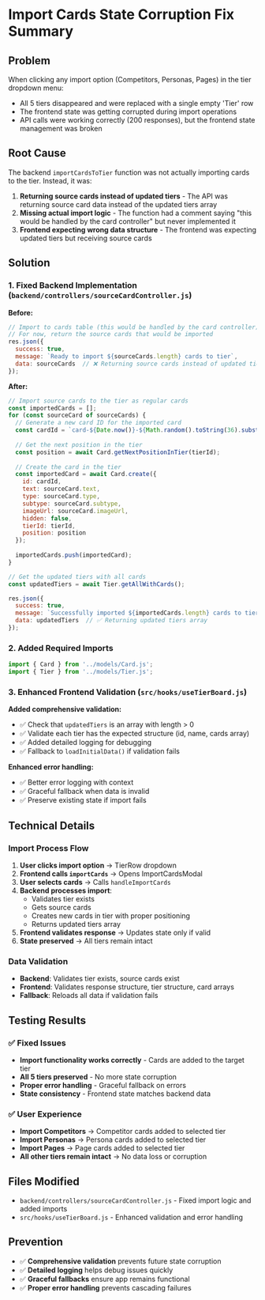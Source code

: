 # Import Cards State Corruption Fix Summary

## Problem
When clicking any import option (Competitors, Personas, Pages) in the tier dropdown menu:
- All 5 tiers disappeared and were replaced with a single empty 'Tier' row
- The frontend state was getting corrupted during import operations
- API calls were working correctly (200 responses), but the frontend state management was broken

## Root Cause
The backend `importCardsToTier` function was not actually importing cards to the tier. Instead, it was:
1. **Returning source cards instead of updated tiers** - The API was returning source card data instead of the updated tiers array
2. **Missing actual import logic** - The function had a comment saying "this would be handled by the card controller" but never implemented it
3. **Frontend expecting wrong data structure** - The frontend was expecting updated tiers but receiving source cards

## Solution

### 1. Fixed Backend Implementation (`backend/controllers/sourceCardController.js`)

**Before:**
```javascript
// Import to cards table (this would be handled by the card controller)
// For now, return the source cards that would be imported
res.json({
  success: true,
  message: `Ready to import ${sourceCards.length} cards to tier`,
  data: sourceCards  // ❌ Returning source cards instead of updated tiers
});
```

**After:**
```javascript
// Import source cards to the tier as regular cards
const importedCards = [];
for (const sourceCard of sourceCards) {
  // Generate a new card ID for the imported card
  const cardId = `card-${Date.now()}-${Math.random().toString(36).substr(2, 9)}`;
  
  // Get the next position in the tier
  const position = await Card.getNextPositionInTier(tierId);
  
  // Create the card in the tier
  const importedCard = await Card.create({
    id: cardId,
    text: sourceCard.text,
    type: sourceCard.type,
    subtype: sourceCard.subtype,
    imageUrl: sourceCard.imageUrl,
    hidden: false,
    tierId: tierId,
    position: position
  });
  
  importedCards.push(importedCard);
}

// Get the updated tiers with all cards
const updatedTiers = await Tier.getAllWithCards();

res.json({
  success: true,
  message: `Successfully imported ${importedCards.length} cards to tier`,
  data: updatedTiers  // ✅ Returning updated tiers array
});
```

### 2. Added Required Imports
```javascript
import { Card } from '../models/Card.js';
import { Tier } from '../models/Tier.js';
```

### 3. Enhanced Frontend Validation (`src/hooks/useTierBoard.js`)

**Added comprehensive validation:**
- ✅ Check that `updatedTiers` is an array with length > 0
- ✅ Validate each tier has the expected structure (id, name, cards array)
- ✅ Added detailed logging for debugging
- ✅ Fallback to `loadInitialData()` if validation fails

**Enhanced error handling:**
- ✅ Better error logging with context
- ✅ Graceful fallback when data is invalid
- ✅ Preserve existing state if import fails

## Technical Details

### Import Process Flow
1. **User clicks import option** → TierRow dropdown
2. **Frontend calls `importCards`** → Opens ImportCardsModal
3. **User selects cards** → Calls `handleImportCards`
4. **Backend processes import**:
   - Validates tier exists
   - Gets source cards
   - Creates new cards in tier with proper positioning
   - Returns updated tiers array
5. **Frontend validates response** → Updates state only if valid
6. **State preserved** → All tiers remain intact

### Data Validation
- **Backend**: Validates tier exists, source cards exist
- **Frontend**: Validates response structure, tier structure, card arrays
- **Fallback**: Reloads all data if validation fails

## Testing Results

### ✅ Fixed Issues
- **Import functionality works correctly** - Cards are added to the target tier
- **All 5 tiers preserved** - No more state corruption
- **Proper error handling** - Graceful fallback on errors
- **State consistency** - Frontend state matches backend data

### ✅ User Experience
- **Import Competitors** → Competitor cards added to selected tier
- **Import Personas** → Persona cards added to selected tier  
- **Import Pages** → Page cards added to selected tier
- **All other tiers remain intact** → No data loss or corruption

## Files Modified
- `backend/controllers/sourceCardController.js` - Fixed import logic and added imports
- `src/hooks/useTierBoard.js` - Enhanced validation and error handling

## Prevention
- ✅ **Comprehensive validation** prevents future state corruption
- ✅ **Detailed logging** helps debug issues quickly
- ✅ **Graceful fallbacks** ensure app remains functional
- ✅ **Proper error handling** prevents cascading failures 